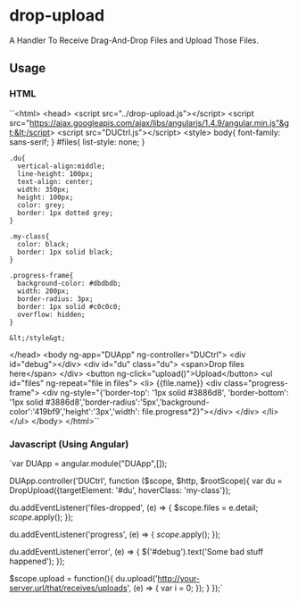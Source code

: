 # drop-upload
A Handler To Receive Drag-And-Drop Files and Upload Those Files.

## Usage
### HTML
``&lt;html&gt;
  &lt;head&gt;
    &lt;script src="../drop-upload.js"&gt;&lt;/script&gt;
    &lt;script src="https://ajax.googleapis.com/ajax/libs/angularjs/1.4.9/angular.min.js"&gt;&lt;/script&gt;
    &lt;script src="DUCtrl.js"&gt;&lt;/script&gt;
    &lt;style&gt;
    body{
      font-family: sans-serif;
    }
    #files{
      list-style: none;
    }
    
    .du{
      vertical-align:middle;
      line-height: 100px;
      text-align: center;
      width: 350px;
      height: 100px;
      color: grey;
      border: 1px dotted grey;
    }
    
    .my-class{
      color: black;
      border: 1px solid black;
    }
    
    .progress-frame{
      background-color: #dbdbdb;
      width: 200px;
      border-radius: 3px;
      border: 1px solid #c0c0c0;
      overflow: hidden;
    }
    
    &lt;/style&gt;
  &lt;/head&gt;
  &lt;body ng-app="DUApp" ng-controller="DUCtrl"&gt;
    &lt;div id="debug"&gt;&lt;/div&gt;
    &lt;div id="du" class="du"&gt;
      &lt;span&gt;Drop files here&lt;/span&gt;
    &lt;/div&gt;
    &lt;button ng-click="upload()"&gt;Upload&lt;/button&gt;
    &lt;ul id="files" ng-repeat="file in files"&gt;
      &lt;li&gt;
        {{file.name}}
        &lt;div class="progress-frame"&gt;
          &lt;div ng-style="{'border-top': '1px solid #3886d8', 'border-bottom': '1px solid #3886d8','border-radius':'5px','background-color':'419bf9','height':'3px','width': file.progress*2}"&gt;&lt;/div&gt;
        &lt;/div&gt;
      &lt;/li&gt;
    &lt;/ul&gt;
  &lt;/body&gt;
&lt;/html&gt;``
### Javascript (Using Angular)
`var DUApp = angular.module("DUApp",[]);

DUApp.controller('DUCtrl', function ($scope, $http, $rootScope){
  var du = DropUpload({targetElement: '#du', hoverClass: 'my-class'});
  
  du.addEventListener('files-dropped', (e) => {
    $scope.files = e.detail;
    $scope.$apply();
  });
  
  du.addEventListener('progress', (e) => {
    $scope.$apply();
  });
  
  du.addEventListener('error', (e) => {
    $('#debug').text('Some bad stuff happened');
  });
  
  $scope.upload = function(){
    du.upload('http://your-server.url/that/receives/uploads', (e) => {
      var i = 0;
    });
  }
});`

